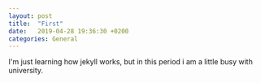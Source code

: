```yaml
---
layout: post
title:  "First"
date:   2019-04-28 19:36:30 +0200
categories: General
---
```

I'm just learning how jekyll works, but in this period i am a little busy with university.
